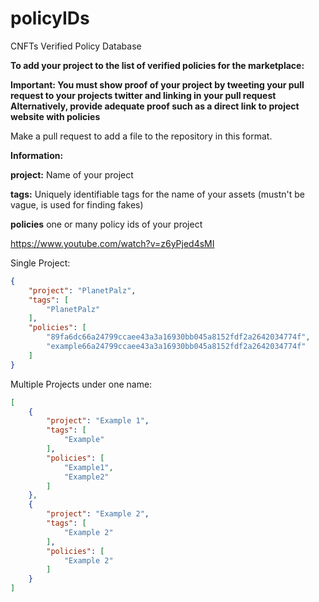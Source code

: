 # policyIDs
CNFTs Verified Policy Database

__**To add your project to the list of verified policies for the marketplace:**__

**__Important:__ You must show proof of your project by tweeting your pull request to your projects twitter and linking in your pull request
Alternatively, provide adequate proof such as a direct link to project website with policies**

Make a pull request to add a file to the repository in this format.

__**Information:**__

**project:** Name of your project

**tags:** Uniquely identifiable tags for the name of your assets (mustn't be vague, is used for finding fakes)

**policies** one or many policy ids of your project

https://www.youtube.com/watch?v=z6yPjed4sMI

Single Project:
```json
{
    "project": "PlanetPalz",
    "tags": [
        "PlanetPalz"
    ],
    "policies": [
        "89fa6dc66a24799ccaee43a3a16930bb045a8152fdf2a2642034774f",
        "example66a24799ccaee43a3a16930bb045a8152fdf2a2642034774f"
    ]
}
```

Multiple Projects under one name:
```json
[
    {
        "project": "Example 1",
        "tags": [
            "Example"
        ],
        "policies": [
            "Example1",
            "Example2"
        ]
    },
    {
        "project": "Example 2",
        "tags": [
            "Example 2"
        ],
        "policies": [
            "Example 2"
        ]
    }
]
```
